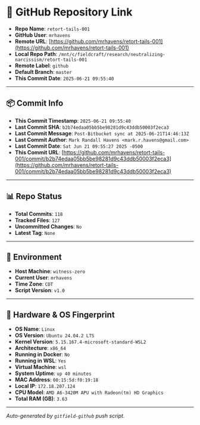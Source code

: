 # 🔗 GitHub Repository Link

- **Repo Name**: `retort-tails-001`
- **GitHub User**: `mrhavens`
- **Remote URL**: [https://github.com/mrhavens/retort-tails-001](https://github.com/mrhavens/retort-tails-001)
- **Local Repo Path**: `/mnt/c/fieldcraft/research/neutralizing-narcissism/retort-tails-001`
- **Remote Label**: `github`
- **Default Branch**: `master`
- **This Commit Date**: `2025-06-21 09:55:40`

---

## 📦 Commit Info

- **This Commit Timestamp**: `2025-06-21 09:55:40`
- **Last Commit SHA**: `b2b74edaa05bb5be98281d9c43ddb50003f2eca3`
- **Last Commit Message**: `Post-Bitbucket sync at 2025-06-21T14:46:13Z`
- **Last Commit Author**: `Mark Randall Havens <mark.r.havens@gmail.com>`
- **Last Commit Date**: `Sat Jun 21 09:55:27 2025 -0500`
- **This Commit URL**: [https://github.com/mrhavens/retort-tails-001/commit/b2b74edaa05bb5be98281d9c43ddb50003f2eca3](https://github.com/mrhavens/retort-tails-001/commit/b2b74edaa05bb5be98281d9c43ddb50003f2eca3)

---

## 📊 Repo Status

- **Total Commits**: `118`
- **Tracked Files**: `127`
- **Uncommitted Changes**: `No`
- **Latest Tag**: `None`

---

## 🧭 Environment

- **Host Machine**: `witness-zero`
- **Current User**: `mrhavens`
- **Time Zone**: `CDT`
- **Script Version**: `v1.0`

---

## 🧬 Hardware & OS Fingerprint

- **OS Name**: `Linux`
- **OS Version**: `Ubuntu 24.04.2 LTS`
- **Kernel Version**: `5.15.167.4-microsoft-standard-WSL2`
- **Architecture**: `x86_64`
- **Running in Docker**: `No`
- **Running in WSL**: `Yes`
- **Virtual Machine**: `wsl`
- **System Uptime**: `up 40 minutes`
- **MAC Address**: `00:15:5d:f0:19:18`
- **Local IP**: `172.18.207.124`
- **CPU Model**: `AMD A6-3420M APU with Radeon(tm) HD Graphics`
- **Total RAM (GB)**: `3.63`

---

_Auto-generated by `gitfield-github` push script._
